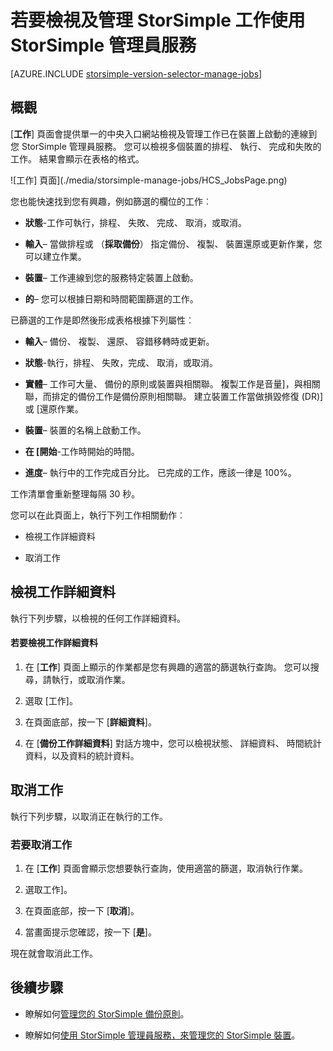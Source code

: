 <properties 
   pageTitle="檢視及管理 StorSimple 工作 |Microsoft Azure"
   description="描述 [StorSimple 管理員服務的工作] 頁面，以及如何使用它來追蹤最近與目前排程的備份工作。"
   services="storsimple"
   documentationCenter="NA"
   authors="alkohli"
   manager="carmonm"
   editor=""/>
<tags 
   ms.service="storsimple"
   ms.devlang="NA"
   ms.topic="article"
   ms.tgt_pltfrm="NA"
   ms.workload="TBD"
   ms.date="08/17/2016"
   ms.author="alkohli" />

# <a name="use-the-storsimple-manager-service-to-view-and-manage-storsimple-jobs"></a>若要檢視及管理 StorSimple 工作使用 StorSimple 管理員服務

[AZURE.INCLUDE [storsimple-version-selector-manage-jobs](../../includes/storsimple-version-selector-manage-jobs.md)]

## <a name="overview"></a>概觀

[**工作**] 頁面會提供單一的中央入口網站檢視及管理工作已在裝置上啟動的連線到您 StorSimple 管理員服務。 您可以檢視多個裝置的排程、 執行、 完成和失敗的工作。 結果會顯示在表格的格式。 

![工作] 頁面](./media/storsimple-manage-jobs/HCS_JobsPage.png)

您也能快速找到您有興趣，例如篩選的欄位的工作︰

- **狀態**-工作可執行，排程、 失敗、 完成、 取消，或取消。

- **輸入**– 當做排程或 （**採取備份**） 指定備份、 複製、 裝置還原或更新作業，您可以建立作業。

- **裝置**– 工作連線到您的服務特定裝置上啟動。

- **的**– 您可以根據日期和時間範圍篩選的工作。

已篩選的工作是即然後形成表格根據下列屬性︰

- **輸入**– 備份、 複製、 還原、 容錯移轉時或更新。

- **狀態**-執行，排程、 失敗，完成、 取消，或取消。

- **實體**– 工作可大量、 備份的原則或裝置與相關聯。 複製工作是音量]，與相關聯，而排定的備份工作是備份原則相關聯。 建立裝置工作當做損毀修復 (DR)] 或 [還原作業。

- **裝置**– 裝置的名稱上啟動工作。

- **在 [開始**-工作時開始的時間。

- **進度**– 執行中的工作完成百分比。 已完成的工作，應該一律是 100%。

工作清單會重新整理每隔 30 秒。

您可以在此頁面上，執行下列工作相關動作︰

- 檢視工作詳細資料

- 取消工作

## <a name="view-job-details"></a>檢視工作詳細資料

執行下列步驟，以檢視的任何工作詳細資料。

#### <a name="to-view-job-details"></a>若要檢視工作詳細資料

1. 在 [**工作**] 頁面上顯示的作業都是您有興趣的適當的篩選執行查詢。 您可以搜尋，請執行，或取消作業。

2. 選取 [工作]。

3. 在頁面底部，按一下 [**詳細資料**]。

4. 在 [**備份工作詳細資料**] 對話方塊中，您可以檢視狀態、 詳細資料、 時間統計資料，以及資料的統計資料。

## <a name="cancel-a-job"></a>取消工作

執行下列步驟，以取消正在執行的工作。

### <a name="to-cancel-a-job"></a>若要取消工作

1. 在 [**工作**] 頁面會顯示您想要執行查詢，使用適當的篩選，取消執行作業。

1. 選取工作]。

1. 在頁面底部，按一下 [**取消**]。

1. 當畫面提示您確認，按一下 [**是**]。

現在就會取消此工作。

## <a name="next-steps"></a>後續步驟

- 瞭解如何[管理您的 StorSimple 備份原則](storsimple-manage-backup-policies.md)。

- 瞭解如何[使用 StorSimple 管理員服務，來管理您的 StorSimple 裝置](storsimple-manager-service-administration.md)。
